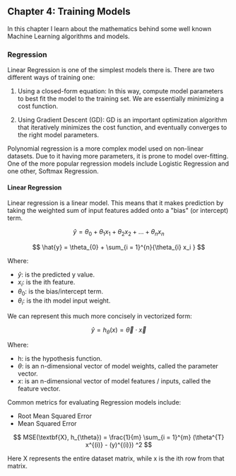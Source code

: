 ## Chapter 4: Training Models

In this chapter I learn about the mathematics behind some well known Machine Learning algorithms and models.

### Regression

Linear Regression is one of the simplest models there is. There are two different ways of training one:

1. Using a closed-form equation: In this way, compute model parameters to best fit the model to the training set. We are essentially minimizing a cost function.

2. Using Gradient Descent (GD): GD is an important optimization algorithm that iteratively minimizes the cost function, and eventually converges to the right model parameters.

Polynomial regression is a more complex model used on non-linear datasets. Due to it having more parameters, it is prone to model over-fitting. One of the more popular regression models include Logistic Regression and one other, Softmax Regression.

#### Linear Regression

Linear regression is a linear model. This means that it makes prediction by taking the weighted sum of input features added onto a "bias" (or intercept) term.

$$
\hat{y} = \theta_{0} + \theta_{1}x_{1} + \theta_{2}x_{2} + \dots + \theta_{n}x_n
$$

$$
\hat{y} = \theta_{0} + \sum_{i = 1}^{n}{\theta_{i} x_i }
$$

Where:
- $\hat{y}:$ is the predicted y value.
- $x_{i}:$ is the ith feature.
- $\theta_{0}:$ is the bias/intercept term.
- $\theta_{i}:$ is the ith model input weight.

We can represent this much more concisely in vectorized form:

$$
\hat{y} = h_{\theta}(x) = \vec{\theta} \cdot \vec{x}
$$

Where:
- h: is the hypothesis function.
- $\theta$: is an n-dimensional vector of model weights, called the parameter vector.
- $x$: is an n-dimensional vector of model features / inputs, called the feature vector.

Common metrics for evaluating Regression models include:

- Root Mean Squared Error
- Mean Squared Error

$$
MSE(\textbf{X}, h_{\theta}) = \frac{1}{m} \sum_{i = 1}^{m} (\theta^{T} x^{(i)} - (y)^{(i)}) ^2
$$

Here X represents the entire dataset matrix, while x is the ith row from that matrix.